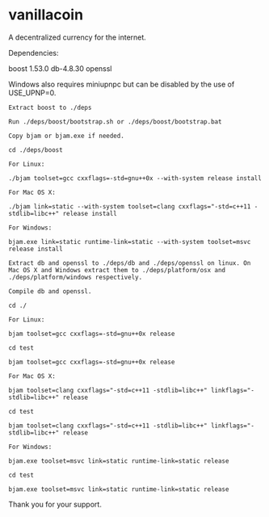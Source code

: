 vanillacoin
===========

A decentralized currency for the internet.

Dependencies:

boost 1.53.0
db-4.8.30
openssl

Windows also requires miniupnpc but can be disabled by the use of USE_UPNP=0.

```
Extract boost to ./deps

Run ./deps/boost/bootstrap.sh or ./deps/boost/bootstrap.bat

Copy bjam or bjam.exe if needed.

cd ./deps/boost

For Linux:

./bjam toolset=gcc cxxflags=-std=gnu++0x --with-system release install

For Mac OS X:

./bjam link=static --with-system toolset=clang cxxflags="-std=c++11 -stdlib=libc++" release install

For Windows:

bjam.exe link=static runtime-link=static --with-system toolset=msvc release install

Extract db and openssl to ./deps/db and ./deps/openssl on linux. On Mac OS X and Windows extract them to ./deps/platform/osx and ./deps/platform/windows respectively.

Compile db and openssl.

cd ./

For Linux:

bjam toolset=gcc cxxflags=-std=gnu++0x release

cd test

bjam toolset=gcc cxxflags=-std=gnu++0x release

For Mac OS X:

bjam toolset=clang cxxflags="-std=c++11 -stdlib=libc++" linkflags="-stdlib=libc++" release

cd test

bjam toolset=clang cxxflags="-std=c++11 -stdlib=libc++" linkflags="-stdlib=libc++" release

For Windows:

bjam.exe toolset=msvc link=static runtime-link=static release

cd test

bjam.exe toolset=msvc link=static runtime-link=static release
```

Thank you for your support.
